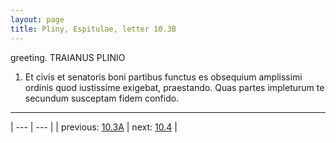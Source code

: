 ```yaml
---
layout: page
title: Pliny, Espitulae, letter 10.3B
---
```


greeting. TRAIANUS PLINIO



1. Et civis et senatoris boni partibus functus es obsequium amplissimi ordinis quod iustissime exigebat, praestando. Quas partes impleturum te secundum susceptam fidem confido.



---

| --- | --- |
| previous: [10.3A](../10.3A/) | next: [10.4](../10.4/) |